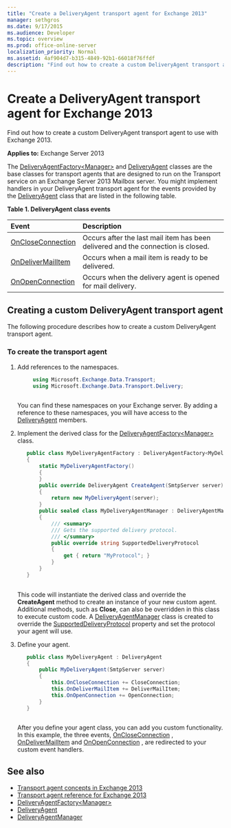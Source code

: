 ```yaml
---
title: "Create a DeliveryAgent transport agent for Exchange 2013"
manager: sethgros
ms.date: 9/17/2015
ms.audience: Developer
ms.topic: overview
ms.prod: office-online-server
localization_priority: Normal
ms.assetid: 4af904d7-b315-4849-92b1-66018f76ffdf
description: "Find out how to create a custom DeliveryAgent transport agent to use with Exchange 2013."
---
```


# Create a DeliveryAgent transport agent for Exchange 2013

Find out how to create a custom DeliveryAgent transport agent to use with Exchange 2013.
  
**Applies to:** Exchange Server 2013
  
The [DeliveryAgentFactory\<Manager\>](https://msdn.microsoft.com/library/Microsoft.Exchange.Data.Transport.Delivery.DeliveryAgentFactory`1.aspx) and [DeliveryAgent](https://msdn.microsoft.com/library/Microsoft.Exchange.Data.DeliveryType.DeliveryAgent.aspx) classes are the base classes for transport agents that are designed to run on the Transport service on an Exchange Server 2013 Mailbox server. You might implement handlers in your DeliveryAgent transport agent for the events provided by the [DeliveryAgent](https://msdn.microsoft.com/library/Microsoft.Exchange.Data.DeliveryType.DeliveryAgent.aspx) class that are listed in the following table. 
  
**Table 1. DeliveryAgent class events**

|**Event**|**Description**|
|:-----|:-----|
|[OnCloseConnection](https://msdn.microsoft.com/library/Microsoft.Exchange.Data.Transport.Delivery.DeliveryAgent.OnCloseConnection.aspx) <br/> |Occurs after the last mail item has been delivered and the connection is closed.  <br/> |
|[OnDeliverMailItem](https://msdn.microsoft.com/library/Microsoft.Exchange.Data.Transport.Delivery.DeliveryAgent.OnDeliverMailItem.aspx) <br/> |Occurs when a mail item is ready to be delivered.  <br/> |
|[OnOpenConnection](https://msdn.microsoft.com/library/Microsoft.Exchange.Data.Transport.Delivery.DeliveryAgent.OnOpenConnection.aspx) <br/> |Occurs when the delivery agent is opened for mail delivery.  <br/> |
   
## Creating a custom DeliveryAgent transport agent

The following procedure describes how to create a custom DeliveryAgent transport agent. 
  
### To create the transport agent

1. Add references to the namespaces.
    
   ```cs
        using Microsoft.Exchange.Data.Transport;
        using Microsoft.Exchange.Data.Transport.Delivery;
    
   ```

   You can find these namespaces on your Exchange server. By adding a reference to these namespaces, you will have access to the [DeliveryAgent](https://msdn.microsoft.com/library/Microsoft.Exchange.Data.DeliveryType.DeliveryAgent.aspx) members. 
    
2. Implement the derived class for the [DeliveryAgentFactory\<Manager\>](https://msdn.microsoft.com/library/Microsoft.Exchange.Data.Transport.Delivery.DeliveryAgentFactory`1.aspx) class. 
    
   ```cs
      public class MyDeliveryAgentFactory : DeliveryAgentFactory<MyDeliveryAgentFactory.MyDeliveryAgentManager>
      {
          static MyDeliveryAgentFactory()
          {
          }
          public override DeliveryAgent CreateAgent(SmtpServer server)
          {
              return new MyDeliveryAgent(server);
          }
          public sealed class MyDeliveryAgentManager : DeliveryAgentManager
          {
              /// <summary>
              /// Gets the supported delivery protocol.
              /// </summary>
              public override string SupportedDeliveryProtocol
              {
                  get { return "MyProtocol"; }
              }
          }
      }
  
   ```

   This code will instantiate the derived class and override the **CreateAgent** method to create an instance of your new custom agent. Additional methods, such as **Close**, can also be overridden in this class to execute custom code. A [DeliveryAgentManager](https://msdn.microsoft.com/library/Microsoft.Exchange.Data.Transport.Delivery.DeliveryAgentManager.aspx) class is created to override the [SupportedDeliveryProtocol](https://msdn.microsoft.com/library/Microsoft.Exchange.Data.Transport.Delivery.DeliveryAgentManager.SupportedDeliveryProtocol.aspx) property and set the protocol your agent will use. 
    
3. Define your agent.
    
   ```cs
      public class MyDeliveryAgent : DeliveryAgent
      {
          public MyDeliveryAgent(SmtpServer server)
          {
              this.OnCloseConnection += CloseConnection;
              this.OnDeliverMailItem += DeliverMailItem;
              this.OnOpenConnection += OpenConnection;
          }
      }
  
   ```

   After you define your agent class, you can add you custom functionality. In this example, the three events, [OnCloseConnection](https://msdn.microsoft.com/library/Microsoft.Exchange.Data.Transport.Delivery.DeliveryAgent.OnCloseConnection.aspx) , [OnDeliverMailItem](https://msdn.microsoft.com/library/Microsoft.Exchange.Data.Transport.Delivery.DeliveryAgent.OnDeliverMailItem.aspx) and [OnOpenConnection](https://msdn.microsoft.com/library/Microsoft.Exchange.Data.Transport.Delivery.DeliveryAgent.OnOpenConnection.aspx) , are redirected to your custom event handlers. 
    
## See also

- [Transport agent concepts in Exchange 2013](transport-agent-concepts-in-exchange-2013.md)
- [Transport agent reference for Exchange 2013](transport-agent-reference-for-exchange-2013.md)    
- [DeliveryAgentFactory\<Manager\>](https://msdn.microsoft.com/library/Microsoft.Exchange.Data.Transport.Delivery.DeliveryAgentFactory`1.aspx)   
- [DeliveryAgent](https://msdn.microsoft.com/library/Microsoft.Exchange.Data.DeliveryType.DeliveryAgent.aspx)    
- [DeliveryAgentManager](https://msdn.microsoft.com/library/Microsoft.Exchange.Data.Transport.Delivery.DeliveryAgentManager.aspx)
    

